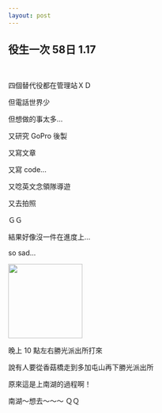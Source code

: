 ```yaml
---
layout: post
---
```


役生一次 58日 1.17
---

<br>

四個替代役都在管理站ＸＤ

但電話世界少


但想做的事太多...

又研究 GoPro 後製

又寫文章

又寫 code...

又唸英文念領隊導遊

又去拍照

ＧＧ

結果好像沒一件在進度上...

so sad...

<img src="{{site.url}}/img/2015-01-14/heavy1.png" height="150px">

晚上 10 點左右勝光派出所打來

說有人要從香菇橋走到多加屯山再下勝光派出所

原來這是上南湖的過程啊！

南湖～想去～～～ ＱＱ

<br>
